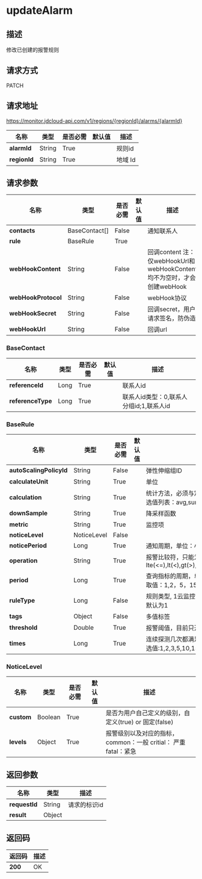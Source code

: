 # updateAlarm


## 描述
修改已创建的报警规则

## 请求方式
PATCH

## 请求地址
https://monitor.jdcloud-api.com/v1/regions/{regionId}/alarms/{alarmId}

|名称|类型|是否必需|默认值|描述|
|---|---|---|---|---|
|**alarmId**|String|True| |规则id|
|**regionId**|String|True| |地域 Id|

## 请求参数
|名称|类型|是否必需|默认值|描述|
|---|---|---|---|---|
|**contacts**|BaseContact[]|False| |通知联系人|
|**rule**|BaseRule|True| | |
|**webHookContent**|String|False| |回调content 注：仅webHookUrl和webHookContent均不为空时，才会创建webHook|
|**webHookProtocol**|String|False| |webHook协议|
|**webHookSecret**|String|False| |回调secret，用户请求签名，防伪造|
|**webHookUrl**|String|False| |回调url|

### BaseContact
|名称|类型|是否必需|默认值|描述|
|---|---|---|---|---|
|**referenceId**|Long|True| |联系人id|
|**referenceType**|Long|True| |联系人id类型：0,联系人分组id;1,联系人id|
### BaseRule
|名称|类型|是否必需|默认值|描述|
|---|---|---|---|---|
|**autoScalingPolicyId**|String|False| |弹性伸缩组ID|
|**calculateUnit**|String|True| |单位|
|**calculation**|String|True| |统计方法，必须与定义的metric一致，可选值列表：avg,sum,max,min|
|**downSample**|String|True| |降采样函数|
|**metric**|String|True| |监控项|
|**noticeLevel**|NoticeLevel|False| | |
|**noticePeriod**|Long|True| |通知周期，单位：小时|
|**operation**|String|True| |报警比较符，只能为以下几种lte(<=),lt(<),gt(>),gte(>=),eq(==),ne(!=)|
|**period**|Long|True| |查询指标的周期，单位为分钟,目前支持的取值：1,2，5，15，30，60|
|**ruleType**|Long|False| |规则类型, 1云监控的规则， 6站点监控。默认为1|
|**tags**|Object|False| |多值标签|
|**threshold**|Double|True| |报警阈值，目前只开放数值类型功能|
|**times**|Long|True| |连续探测几次都满足阈值条件时报警，可选值:1,2,3,5,10,15,30,60|
### NoticeLevel
|名称|类型|是否必需|默认值|描述|
|---|---|---|---|---|
|**custom**|Boolean|True| |是否为用户自己定义的级别，自定义(true) or 固定(false)|
|**levels**|Object|True| |报警级别以及对应的指标，common：一般 critial： 严重 fatal：紧急|

## 返回参数
|名称|类型|描述|
|---|---|---|
|**requestId**|String|请求的标识id|
|**result**|Object| |


## 返回码
|返回码|描述|
|---|---|
|**200**|OK|
